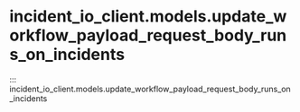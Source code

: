 # incident_io_client.models.update_workflow_payload_request_body_runs_on_incidents

::: incident_io_client.models.update_workflow_payload_request_body_runs_on_incidents